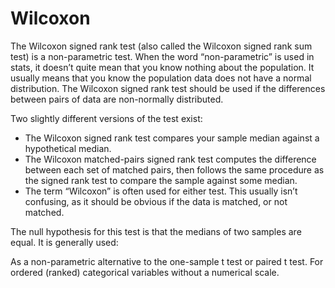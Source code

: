 # Wilcoxon

The Wilcoxon signed rank test (also called the Wilcoxon signed rank sum test) is a non-parametric test. When the word “non-parametric” is used in stats, it doesn’t quite mean that you know nothing about the population. It usually means that you know the population data does not have a normal distribution. The Wilcoxon signed rank test should be used if the differences between pairs of data are non-normally distributed.

Two slightly different versions of the test exist:

* The Wilcoxon signed rank test compares your sample median against a hypothetical median.
* The Wilcoxon matched-pairs signed rank test computes the difference between each set of matched pairs, then follows the same procedure as the signed rank test to compare the sample against some median.
* The term “Wilcoxon” is often used for either test. This usually isn’t confusing, as it should be obvious if the data is matched, or not matched.

The null hypothesis for this test is that the medians of two samples are equal. It is generally used:

As a non-parametric alternative to the one-sample t test or paired t test.
For ordered (ranked) categorical variables without a numerical scale.
